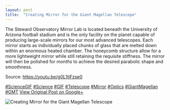 ```yaml
---
layout: post
title:  "Creating Mirror for the Giant Magellan Telescope"
---
```


The Steward Observatory Mirror Lab is located beneath the University of Arizona football stadium and is the only facility on the planet capable of producing large-scale mirrors for our most advanced telescopes. Each mirror starts as individually placed chunks of glass that are melted down within an enormous heated chamber. The honeycomb structure allow for a more lightweight mirror while still retaining the requisite stiffness. The mirror will then be polished for _months_ to achieve the desired parabolic shape and smoothness.   
  
Source: <https://youtu.be/g0L1tiFzse0>  
  
[#ScienceGIF](https://plus.google.com/s/%23ScienceGIF/posts) [#Science](https://plus.google.com/s/%23Science/posts) [#GIF](https://plus.google.com/s/%23GIF/posts) [#Telescope](https://plus.google.com/s/%23Telescope/posts) [#Mirror](https://plus.google.com/s/%23Mirror/posts) [#Optics](https://plus.google.com/s/%23Optics/posts) [#GiantMagellan](https://plus.google.com/s/%23GiantMagellan/posts) [#GMT](https://plus.google.com/s/%23GMT/posts)
[View Original Post on Google+](https://plus.google.com/+ColinSullender/posts/V9cKWRByJqQ)

![Creating Mirror for the Giant Magellan Telescope](https://i.imgur.com/7Yr7hsG.gif)
